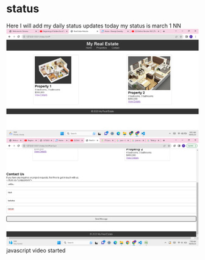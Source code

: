 # status

Here I will add my daily status updates
today my status is march 1 NN![Alt text](image.png)
![Alt text](image-1.png)
javascript video started